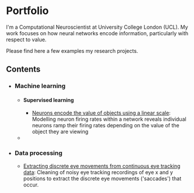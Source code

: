 # Portfolio
I'm a Computational Neuroscientist at University College London (UCL). My work focuses on how neural networks encode information, particularly with respect to value. 

Please find here a few examples my research projects.

## Contents

 - ### Machine learning
    - #### Supervised learning
        - [Neurons encode the value of objects using a linear scale](https:github.com): Modelling neuron firing rates within a network reveals individual neurons  ramp their firing rates depending on the value of the object they are viewing
    - 


- ### Data processing
    -  [Extracting discrete eye movements from continuous eye tracking data](https://github.com/jamesbutler01/Portfolio/blob/main/Processing%20eye%20data/eye%20tracking%20analysis.ipynb): Cleaning of noisy eye tracking recordings of eye x and y positions  to extract the discrete eye movements ('saccades') that occur. 
